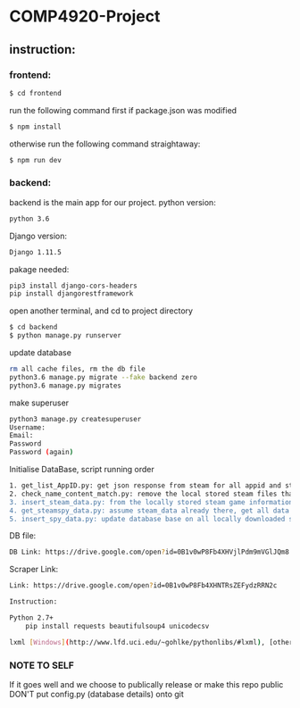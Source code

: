 # COMP4920-Project
## instruction:
### frontend:
```sh
$ cd frontend
```
run the following command first if package.json was modified
```sh
$ npm install
```
otherwise run the following command straightaway:
```sh
$ npm run dev
```

### backend:
backend is the main app for our project.
python version:
```sh
python 3.6
```
Django version:
```sh
Django 1.11.5
```
pakage needed:
```sh
pip3 install django-cors-headers
pip install djangorestframework
```
open another terminal, and cd to project directory
```sh
$ cd backend 
$ python manage.py runserver
```

update database
```sh
rm all cache files, rm the db file
python3.6 manage.py migrate --fake backend zero
python3.6 manage.py migrates
```

make superuser
```sh
python3 manage.py createsuperuser
Username:
Email:
Password
Password (again)
```

Initialise DataBase, script running order
```sh
1. get_list_AppID.py: get json response from steam for all appid and store them locally at steam_data folder
2. check_name_content_match.py: remove the local stored steam files that name of the file doesn't match the content steam_id
3. insert_steam_data.py: from the locally stored steam game information insert them into data base
4. get_steamspy_data.py: assume steam_data already there, get all data from for all appid soted locally from steam spy and store them at steam_spy_data folder
5. insert_spy_data.py: update database base on all locally downloaded steam spy data
```

DB file:
```sh
DB Link: https://drive.google.com/open?id=0B1v0wP8Fb4XHVjlPdm9mVGlJQm8
```

Scraper Link:
```sh
Link: https://drive.google.com/open?id=0B1v0wP8Fb4XHNTRsZEFydzRRN2c

Instruction:

Python 2.7+
    pip install requests beautifulsoup4 unicodecsv

lxml [Windows](http://www.lfd.uci.edu/~gohlke/pythonlibs/#lxml), [other os](http://lxml.de/installation.html)
```

### NOTE TO SELF
If it goes well and we choose to publically release or make this repo public DON'T put config.py (database details) onto git
